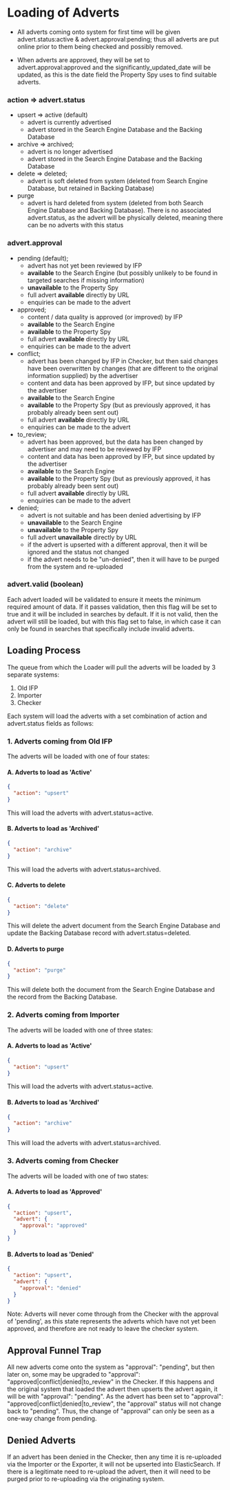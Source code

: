 # Loading of Adverts

- All adverts coming onto system for first time will be given advert.status:active & advert.approval:pending; thus all adverts are put online prior to them being checked and possibly removed.

- When adverts are approved, they will be set to advert.approval:approved and the significantly_updated_date will be updated, as this is the date field the Property Spy uses to find suitable adverts.

### action => advert.status

- upsert => active (default)
    - advert is currently advertised
    - advert stored in the Search Engine Database and the Backing Database
- archive => archived; 
    - advert is no longer advertised
    - advert stored in the Search Engine Database and the Backing Database
- delete => deleted; 
    - advert is soft deleted from system (deleted from Search Engine Database, but retained in Backing Database)
- purge
    - advert is hard deleted from system (deleted from both Search Engine Database and Backing Database). There is no associated advert.status, as the advert will be physically deleted, meaning there can be no adverts with this status

### advert.approval

- pending (default); 
    - advert has not yet been reviewed by IFP
    - **available** to the Search Engine (but possibly unlikely to be found in targeted searches if missing information)
    - **unavailable** to the Property Spy
    - full advert **available** directly by URL
    - enquiries can be made to the advert
- approved;
    - content / data quality is approved (or improved) by IFP
    - **available** to the Search Engine
    - **available** to the Property Spy
    - full advert **available** directly by URL
    - enquiries can be made to the advert
- conflict; 
    - advert has been changed by IFP in Checker, but then said changes have been overwritten by changes (that are different to the original information supplied) by the advertiser
    - content and data has been approved by IFP, but since updated by the advertiser
    - **available** to the Search Engine
    - **available** to the Property Spy (but as previously approved, it has probably already been sent out)
    - full advert **available** directly by URL
    - enquiries can be made to the advert
- to_review; 
    - advert has been approved, but the data has been changed by advertiser and may need to be reviewed by IFP
    - content and data has been approved by IFP, but since updated by the advertiser
    - **available** to the Search Engine
    - **available** to the Property Spy (but as previously approved, it has probably already been sent out)
    - full advert **available** directly by URL
    - enquiries can be made to the advert
- denied; 
    - advert is not suitable and has been denied advertising by IFP
    - **unavailable** to the Search Engine
    - **unavailable** to the Property Spy
    - full advert **unavailable** directly by URL
    - if the advert is upserted with a different approval, then it will be ignored and the status not changed
    - if the advert needs to be "un-denied", then it will have to be purged from the system and re-uploaded

### advert.valid (boolean)

Each advert loaded will be validated to ensure it meets the minimum required amount of data. If it passes validation, then this flag will be set to true and it will be included in searches by default. If it is not valid, then the advert will still be loaded, but with this flag set to false, in which case it can only be found in searches that specifically include invalid adverts.

## Loading Process

The queue from which the Loader will pull the adverts will be loaded by 3 separate systems:

1. Old IFP
2. Importer
3. Checker

Each system will load the adverts with a set combination of action and advert.status fields as follows:

### 1. Adverts coming from Old IFP

The adverts will be loaded with one of four states:

#### A. Adverts to load as 'Active'

```json
{
  "action": "upsert"
}
```

This will load the adverts with advert.status=active.

#### B. Adverts to load as 'Archived'

```json
{
  "action": "archive"
}
```

This will load the adverts with advert.status=archived.

#### C. Adverts to delete

```json
{
  "action": "delete"
}
```

This will delete the advert document from the Search Engine Database and update the Backing Database record with advert.status=deleted.

#### D. Adverts to purge

```json
{
  "action": "purge"
}
```

This will delete both the document from the Search Engine Database and the record from the Backing Database.

### 2. Adverts coming from Importer

The adverts will be loaded with one of three states:

#### A. Adverts to load as 'Active'

```json
{
  "action": "upsert"
}
```

This will load the adverts with advert.status=active.

#### B. Adverts to load as 'Archived'

```json
{
  "action": "archive"
}
```

This will load the adverts with advert.status=archived.

### 3. Adverts coming from Checker

The adverts will be loaded with one of two states:

#### A. Adverts to load as 'Approved'

```json
{
  "action": "upsert",
  "advert": {
    "approval": "approved"
  }
}
```

#### B. Adverts to load as 'Denied'

```json
{
  "action": "upsert",
  "advert": {
    "approval": "denied"
  }
}
```

Note: Adverts will never come through from the Checker with the approval of 'pending', as this state represents the adverts which have not yet been approved, and therefore are not ready to leave the checker system.

## Approval Funnel Trap

All new adverts come onto the system as "approval": "pending", but then later on, some may be upgraded to "approval": "approved|conflict|denied|to_review" in the Checker. If this happens and the original system that loaded the advert then upserts the advert again, it will be with "approval": "pending". As the advert has been set to "approval": "approved|conflict|denied|to_review", the "approval" status will not change back to "pending". Thus, the change of "approval" can only be seen as a one-way change from pending.

## Denied Adverts

If an advert has been denied in the Checker, then any time it is re-uploaded via the Importer or the Exporter, it will not be upserted into ElasticSearch. If there is a legitimate need to re-upload the advert, then it will need to be purged prior to re-uploading via the originating system.
